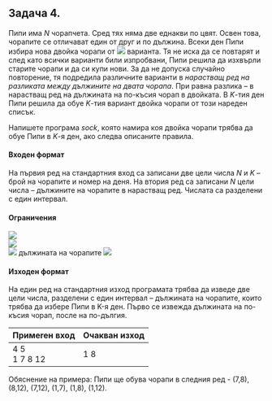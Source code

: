 
## Задача 4.
Пипи има *N* чорапчета. Сред тях няма две еднакви по цвят. Освен това, чорапите се отличават един от друг и по дължина. Всеки ден Пипи избира нова двойка чорапи от <img src="https://latex.codecogs.com/svg.latex?\Large&space;{{N}\choose{2}}{\:}{=}{\:}\frac{N!}{2!(N-2)!}=\frac{N(N-1)}{2}"> варианта. Тя не иска да се повтарят и след като всички варианти били изпробвани, Пипи решила да изхвърли старите чорапи и да си купи нови. За да не допуска случайно повторение, тя подредила различните варианти в *нарастващ ред на разликата между дължините на двата чорапа*. При равна разлика – в нарастващ ред на дължината на по-късия чорап в двойката. В *K*-тия ден Пипи решила да обуе *K*-тия вариант двойка чорапи от този нареден списък.

Напишете програма *sock*, която намира коя двойка чорапи трябва да обуе Пипи в *K*-я ден, ако следва описаните правила.
#### Входен формат
На първия ред на стандартния вход са записани две цели числа *N* и *K* – брой на чорапите и номер на деня. На втория ред са записани *N* цели числа – дължините на чорапите в нарастващ ред. Числата са разделени с един интервал.

#### Ограничения
<img src="https://latex.codecogs.com/svg.latex?\Large&space;3\le{N}\le{1000}"> <br>
<img src="https://latex.codecogs.com/svg.latex?\Large&space;1\le{K}\le{\frac{N(N-1)}{2}}"><br>
<img src="https://latex.codecogs.com/svg.latex?\Large&space;3\le"> дължината на чорапите <img src="https://latex.codecogs.com/svg.latex?\Large&space;\le{10^9}">

#### Изходен формат
На един ред на стандартния изход програмата трябва да изведе две цели числа, разделени с един интервал – дължината на чорапите, които трябва да избере Пипи в K-я ден. Първо се извежда дължината на по-късия чорап, после на по-дългия.

Примеreн вход|Oчакван изход
-|-
4 5<br>1 7 8 12|1 8

Обяснение на примера: Пипи ще обува чорапи в следния ред - (7,8), (8,12), (7,12), (1,7), (1,8), (1,12).

